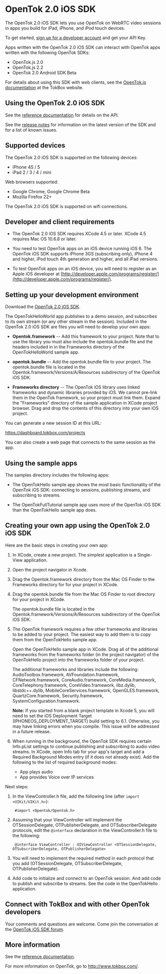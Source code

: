 OpenTok 2.0 iOS SDK
==========================

The OpenTok 2.0 iOS SDK lets you use OpenTok on WebRTC video sessions in apps you build for iPad, iPhone, and
iPod touch devices.

To get started, [sign up for a developer account](https://dashboard.tokbox.com/signups/new) and get your API Key.

Apps written with the OpenTok 2.0 iOS SDK can interact with OpenTok apps written with the following OpenTok SDKs:

* OpenTok.js 2.0
* OpenTok.js 2.2
* OpenTok 2.0 Android SDK Beta

For details about using this SDK with web clients, see the
[OpenTok.js documentation](http://tokbox.com/opentok/libraries/client/js/) at the TokBox website.

Using the OpenTok 2.0 iOS SDK
-----------------------------

See the [reference documentation](http://opentok.github.io/opentok-ios-sdk-webrtc/) for details on the API.

See the [release notes](release_notes.md) for information on the latest version of the SDK and for a list of known
issues.

Supported devices
-----------------

The OpenTok 2.0 iOS SDK is supported on the following devices:

* iPhone 4S / 5
* iPad 2 / 3 / 4 / mini

Web browsers supported:

* Google Chrome, Google Chrome Beta
* Mozilla Firefox 22+

The OpenTok 2.0 iOS SDK is supported on wifi connections.

Developer and client requirements
---------------------------------

* The OpenTok 2.0 iOS SDK requires XCode 4.5 or later. XCode 4.5 requires Mac OS 10.6.8 or later.

* You need to test OpenTok apps on an iOS device running iOS 6. The OpenTok iOS SDK supports iPhone 3GS
(subscribing only), iPhone 4 and higher, iPod touch 4th generation and higher, and all iPad versions. 

* To test OpenTok apps on an iOS device, you will need to register as an Apple iOS developer at
[http://developer.apple.com/programs/register/](http://developer.apple.com/programs/register/).

Setting up your development environment
---------------------------------------

Download the [OpenTok 2.0 iOS SDK](https://github.com/opentok/opentok-ios-sdk-webrtc/). 

The OpenTokHelloWorld app publishes to a demo session, and subscribes to its own stream
(or any other stream in the session). Included in the OpenTok 2.0 iOS SDK are files you will need to develop
your own apps:

* **Opentok.framework** -- Add this framework to your project. Note that to use the library you must also 
include the opentok.bundle file and the headers included in in the Frameworks directory of the OpenTokHelloWorld
sample app.

* **opentok.bundle** -- Add the opentok.bundle file to your project. The opentok.bundle file is located
in the Opentok.framework/Versions/A/Resources subdirectory of the OpenTok iOS SDK. 

* **Frameworks directory** -- The OpenTok iOS library uses linked frameworks and dynamic libraries provided by iOS.
We cannot pre-link them in the OpenTok framework, so your project must link them. Expand the "Frameworks" directory
of the sample application in XCode project browser. Drag and drop the contents of this directory into your own iOS project.

You can generate a new session ID at this URL:

https://dashboard.tokbox.com/projects

You can also create a web page that connects to the same session as the app.

Using the sample apps
---------------------

The samples directory includes the following apps:

* The OpenTokHello sample app shows the most basic functionality of the OpenTok iOS SDK: connecting to sessions, publishing streams, and subscribing to streams.

* The OpenTokFullTutorial sample app uses more of the OpenTok iOS SDK than the OpenTokHello sample app does.


Creating your own app using the OpenTok 2.0 iOS SDK
---------------------------------------------------

Here are the basic steps in creating your own app:

1. In XCode, create a new project. The simplest application is a Single-View application.

2. Open the project navigator in Xcode.

3. Drag the Opentok.framework directory from the Mac OS Finder to the Frameworks directory for for your project in XCode.

4. Drag the opentok.bundle file from the Mac OS Finder to root directory for your project in XCode.

	The opentok.bundle file is located in the Opentok.framework/Versions/A/Resources subdirectory of the OpenTok iOS SDK.


5. The OpenTok framework requires a few other frameworks and libraries to be added to your project. The easiest way to add them is
to copy them from the OpenTokHello sample app.

	Open the OpenTokHello sample app in XCode. Drag all of the additional frameworks from the frameworks folder (in the project navigator)
	of the OpenTokHello project into the frameworks folder of your project.
	
	The additional frameworks and libraries include the following: AudioToolbox.framework, AVFoundation.framework, CFNetwork.framework,
	CoreAudio.framework, CoreMedia.framework, CoreTelephony.framework, CoreVideo.framework, libz.dylib, libstdc++.dylib, MobileCoreServices.framework,
	OpenGLES.framework, QuartzCore.framework, Security.framework, SystemConfiguration.framework.
	
	**Note:** If you started from a blank project template in Xcode 5, you will need to set the iOS Deployment Target (IPHONEOS_DEPLOYMENT_TARGET) build setting to 6.1.
	Otherwise, you may have linking errors when you compile. This issue will be addressed in a future release.
	
6. When running in the background, the OpenTok SDK requires certain Info.pList settings to continue publishing and subscribing to
audio video streams. In XCode, open Info tab for your app's target and add a Required Background Modes entry (if it does not already
exist). Add the following to the list of required background modes:

	- App plays audio
	- App provides Voice over IP services

Next steps:

1. In the ViewController.h file, add the following line (after `import <UIKit/UIKit.h>`):

		#import <Opentok/Opentok.h>

2. Assuming that your ViewController will implement the OTSessionDelegate, OTPublisherDelegate, and OTSubscriberDelegate protocols,
edit the `@interface` declaration in the ViewController.h file to the following:

		@interface ViewController : UIViewController <OTSessionDelegate, OTSubscriberDelegate, OTPublisherDelegate>

3. You will need to implement the required method in each protocol that you add (OTSessionDelegate, OTSubscriberDelegate, OTPublisherDelegate).

4. Add code to initialize and connect to an OpenTok session. And add code to publish and subscribe to streams.
See the code in the OpenTokHello application.

Connect with TokBox and with other OpenTok developers
-----------------------------------------------------

Your comments and questions are welcome. Come join the conversation at the [OpenTok iOS SDK forum](http://www.tokbox.com/forums/ios).

More information
----------------

See the [reference documentation](docs/reference.md).

For more information on OpenTok, go to <http://www.tokbox.com/>.
